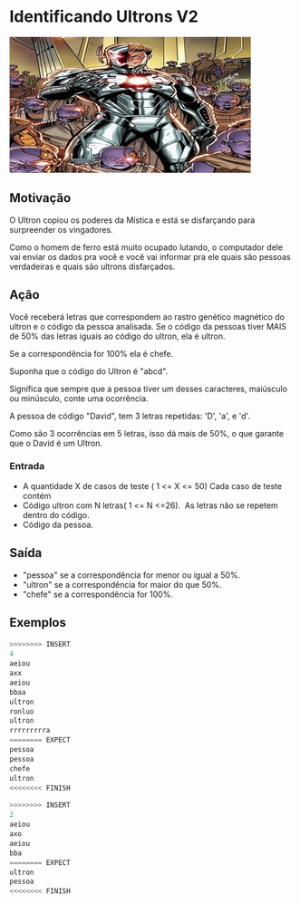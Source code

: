 # Identificando Ultrons V2

![_](cover.jpg)

## Motivação

O Ultron copiou os poderes da Mística e está se disfarçando para surpreender os vingadores.  

Como o homem de ferro está muito ocupado lutando, o computador dele vai enviar os dados pra você e você vai informar pra ele quais são pessoas verdadeiras e quais são ultrons disfarçados.

## Ação

Você receberá letras que correspondem ao rastro genético magnético do ultron e o código da pessoa analisada. Se o código da pessoas tiver MAIS de 50% das letras iguais ao código do ultron, ela é ultron.

Se a correspondência for 100% ela é chefe.

Suponha que o código do Ultron é "abcd".

Significa que sempre que a pessoa tiver um desses caracteres, maiúsculo ou minúsculo, conte uma ocorrência.

A pessoa de código "David", tem 3 letras repetidas: 'D', 'a', e 'd'.

Como são 3 ocorrências em 5 letras, isso dá mais de 50%, o que garante que o David é um Ultron.

### Entrada

* A quantidade X de casos de teste ( 1 <= X <= 50) Cada caso de teste contém
* Código ultron com N letras( 1 <= N <=26).  As letras não se repetem dentro do código.
* Código da pessoa.

## Saída

* "pessoa" se a correspondência for menor ou igual a 50%.  
* "ultron" se a correspondência for maior do que 50%.  
* "chefe" se a correspondência for 100%.

## Exemplos

``` py
>>>>>>>> INSERT
4
aeiou
axx
aeiou
bbaa
ultron
ronluo
ultron
rrrrrrrrra
======== EXPECT
pessoa
pessoa
chefe
ultron
<<<<<<<< FINISH
```

```py
>>>>>>>> INSERT
2
aeiou
axo
aeiou
bba
======== EXPECT
ultron
pessoa
<<<<<<<< FINISH
```
